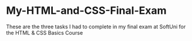 # My-HTML-and-CSS-Final-Exam
 These are the three tasks I had to complete in my final exam at SoftUni for the HTML & CSS Basics Course
